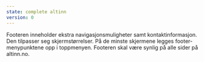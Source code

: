 ```yaml
---
state: complete altinn
version: 0
---
```

Footeren inneholder ekstra navigasjonsmuligheter samt kontaktinformasjon. Den tilpasser seg skjermstørrelser. På de minste skjermene legges footer-menypunktene opp i toppmenyen. Footeren skal være synlig på alle sider på altinn.no.
